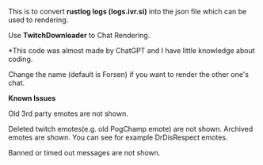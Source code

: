 This is to convert **rustlog logs (logs.ivr.si)** into the json file which can be used to rendering.

Use **TwitchDownloader** to Chat Rendering.

*This code was almost made by ChatGPT and I have little knowledge about coding.

Change the name (default is Forsen) if you want to render the other one's chat.



**Known Issues**

Old 3rd party emotes are not shown.

Deleted twitch emotes(e.g. old PogChamp emote) are not shown. Archived emotes are shown. You can see for example DrDisRespect emotes.

Banned or timed out messages are not shown.
